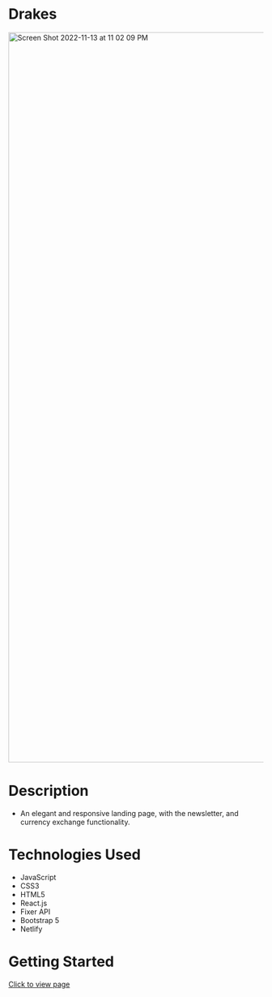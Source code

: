 # Drakes

<img width="1440" alt="Screen Shot 2022-11-13 at 11 02 09 PM" src="https://user-images.githubusercontent.com/53157290/201595756-d5546b17-68e0-4194-b545-4713a644fdfa.png">


# Description 

* An elegant and responsive landing page, with the newsletter, and currency exchange functionality.


# Technologies Used
* JavaScript
* CSS3
* HTML5
* React.js
* Fixer API
* Bootstrap 5
* Netlify

# Getting Started 

[Click to view page](https://drakesdiary.netlify.app/)

